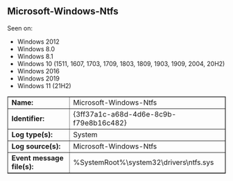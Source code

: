 ## Microsoft-Windows-Ntfs

Seen on:
* Windows 2012
* Windows 8.0
* Windows 8.1
* Windows 10 (1511, 1607, 1703, 1709, 1803, 1809, 1903, 1909, 2004, 20H2)
* Windows 2016
* Windows 2019
* Windows 11 (21H2)

<table border="1" class="docutils">
  <tbody>
    <tr>
      <td><b>Name:</b></td>
      <td>Microsoft-Windows-Ntfs</td>
    </tr>
    <tr>
      <td><b>Identifier:</b></td>
      <td>{3ff37a1c-a68d-4d6e-8c9b-f79e8b16c482}</td>
    </tr>
    <tr>
      <td><b>Log type(s):</b></td>
      <td>System</td>
    </tr>
    <tr>
      <td><b>Log source(s):</b></td>
      <td>Microsoft-Windows-Ntfs</td>
    </tr>
    <tr>
      <td><b>Event message file(s):</b></td>
      <td>%SystemRoot%\system32\drivers\ntfs.sys</td>
    </tr>
  </tbody>
</table>

&nbsp;


